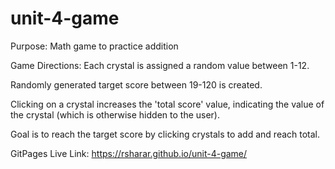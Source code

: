 # unit-4-game
Purpose:
Math game to practice addition

Game Directions:
Each crystal is assigned a random value between 1-12.

Randomly generated target score between 19-120 is created.

Clicking on a crystal increases the 'total score' value, indicating the value of the crystal (which is otherwise hidden to the user).

Goal is to reach the target score by clicking crystals to add and reach total.

GitPages Live Link:
https://rsharar.github.io/unit-4-game/
